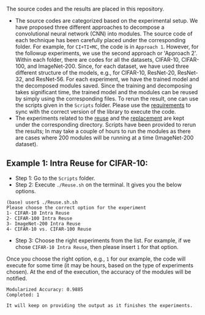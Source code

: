 The source codes and the results are placed in this repository.
- The source codes are categorized based on the experimental setup. We have proposed three different approaches to decompose a convolutional neural network (CNN) into modules. The source code of each technique has been carefully placed under the corresponding folder. For example, for `CI+TI+MC`, the code is in `Approach 1`. However, for the followup experiments, we use the second approach or 'Approach 2'. Within each folder, there are codes for all the datasets, CIFAR-10, CIFAR-100, and ImageNet-200. Since, for each dataset, we have used three different structure of the models, e.g., for CIFAR-10, ResNet-20, ResNet-32, and ResNet-56. For each experiment, we have the trained model and the decomposed modules saved. Since the training and decomposing takes significant time, the trained model and the modules can be reused by simply using the corresponding files. 
To rerun the result, one can use the scripts given in the `Scripts` folder. Please use the [requirements](./requirements.txt) to sync with the correct version of the library to execute the code.
- The experiments related to the [reuse](./Reuse) and the [replacement](./Replacement) are kept under the corresponding directory. Scripts have been provided to rerun the results; In may take a couple of hours to run the modules as there are cases where 200 modules will be running at a time (ImageNet-200 dataset).

## Example 1: Intra Reuse for CIFAR-10:
- Step 1: Go to the `Scripts` folder.
- Step 2: Execute `./Reuse.sh` on the terminal. It gives you the below options.
```
(base) user$ ./Reuse.sh.sh
Please choose the correct option for the experiment
1- CIFAR-10 Intra Reuse
2- CIFAR-100 Intra Reuse
3- ImageNet-200 Intra Reuse
4- CIFAR-10 vs. CIFAR-100 Reuse
```
- Step 3: Choose the right experiments from the list. For example, if we chose `CIFAR-10 Intra Reuse`, then please insert `1` for that option.

Once you choose the right option, e.g., `1` for our example, the code will execute for some time (it may be hours, based on the type of experiments chosen). At the end of the execution, the accuracy of the modules will be notified.
```
Modularized Accuracy: 0.9885
Completed: 1

It will keep on providing the output as it finishes the experiments.
